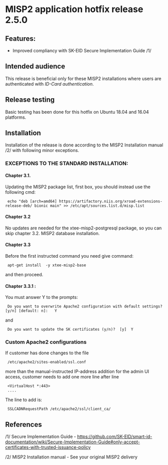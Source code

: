 
# MISP2 application hotfix release 2.5.0


## Features: 

  * Improved compliancy with SK-EID Secure Implementation Guide 
     /1/

## Intended audience

This release is beneficial only for these MISP2 installations where users are authenticated with *ID-Card authentication*. 

## Release testing

Basic testing has been done for this hotfix on Ubuntu 18.04 and 16.04 platforms.


## Installation

Installation of the release is done according to the MISP2 Installation manual 
/2/ with following minor exceptions. 

### EXCEPTIONS TO THE STANDARD INSTALLATION:

#### Chapter 3.1. 

Updating the MISP2 package list, first box, you  should instead use the following cmd:


     echo "deb [arch=amd64] https://artifactory.niis.org/xroad-extensions-release-deb/ bionic main" >> /etc/apt/sources.list.d/misp.list

#### Chapter 3.2    

No updates are needed for the xtee-misp2-postgresql package, so you can skip chapter 3.2. MISP2 database installation.

#### Chapter 3.3  

Before the first instructed command you need give command:

     apt-get install  -y xtee-misp2-base

and then proceed.

#### Chapter 3.3.1 : 

You must answer Y  to the prompts:

    

     Do you want to overwrite Apache2 configuration with default settings? [y/n] [default: n]:   Y

 and

     Do you want to update the SK certificates (y/n)?  [y]  Y

 
### Custom Apache2 configurations

If customer has done changes to the file

     /etc/apache2/sites-enabled/ssl.conf

more than the manual-instructed IP-address addition for  the admin UI access, customer needs to add one more line after line

     <VirtualHost *:443>
     ....

The line to add is:

     SSLCADNRequestPath /etc/apache2/ssl/client_ca/





 ## References

 /1/ Secure Implementation Guide  - 
     https://github.com/SK-EID/smart-id-documentation/wiki/Secure-Implementation-Guide#only-accept-certificates-with-trusted-issuance-policy

/2/ MISP2 Installation manual  - See your original MISP2 delivery

